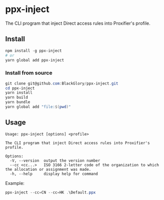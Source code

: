 # ppx-inject
The CLI program that inject Direct access rules into Proxifier's profile.

## Install
```powershell
npm install -g ppx-inject
# or
yarn global add ppx-inject
```

### Install from source
```powershell
git clone git@github.com:BlackGlory/ppx-inject.git
cd ppx-inject
yarn install
yarn build
yarn bundle
yarn global add "file:$(pwd)"
```

## Usage
```
Usage: ppx-inject [options] <profile>

The CLI program that inject Direct access rules into Proxifier's profile.

Options:
  -V, --version  output the version number
  --cc <cc...>   ISO 3166 2-letter code of the organization to which the allocation or assignment was made.
  -h, --help     display help for command
```

Example:
```powershell
ppx-inject --cc=CN --cc=HK .\Default.ppx
```
